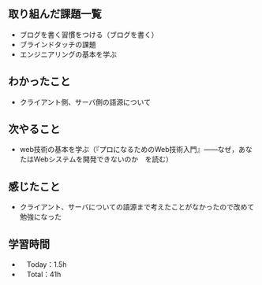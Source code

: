 ## 取り組んだ課題一覧
- ブログを書く習慣をつける（ブログを書く）
- ブラインドタッチの課題
- エンジニアリングの基本を学ぶ

## わかったこと
- クライアント側、サーバ側の語源について

## 次やること
- web技術の基本を学ぶ（『プロになるためのWeb技術入門』――なぜ，あなたはWebシステムを開発できないのか　を読む）

## 感じたこと
- クライアント、サーバについての語源まで考えたことがなかったので改めて勉強になった

## 学習時間
- 　Today：1.5h
- 　Total：41h

